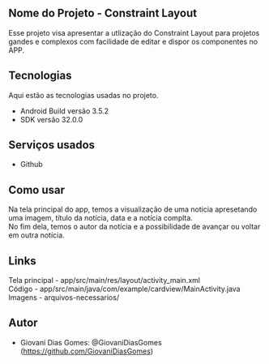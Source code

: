 ## Nome do Projeto - Constraint Layout

Esse projeto visa apresentar a utlização do Constraint Layout
para projetos gandes e complexos com facilidade de editar e dispor
os componentes no APP.

## Tecnologias 
 
Aqui estão as tecnologias usadas no projeto.
 
* Android Build versão  3.5.2
* SDK versão  32.0.0
 
## Serviços usados
 
* Github
  
## Como usar
 
Na tela principal do app, temos a visualização de uma noticia apresetando
uma imagem, título da notícia, data e a notícia complta.  
No fim dela, temos o autor da notícia e a possibilidade de avançar ou voltar
em outra notícia.

## Links

Tela principal - app/src/main/res/layout/activity_main.xml  
Código - app/src/main/java/com/example/cardview/MainActivity.java  
Imagens - arquivos-necessarios/
 
## Autor
 
* Giovani Dias Gomes: @GiovaniDiasGomes (https://github.com/GiovaniDiasGomes)